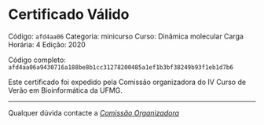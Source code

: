 # Certificado Válido

Código: `afd4aa06`
Categoria: minicurso
Curso: Dinâmica molecular
Carga Horária: 4
Edição: 2020


Código completo: `afd4aa06a9430716a188be8b1cc31278200485a1ef1b3bf38249b93f1eb1d7b6`


Este certificado foi expedido pela Comissão organizadora do IV Curso de Verão em Bioinformática da UFMG.

----

Qualquer dúvida contacte a [_Comissão Organizadora_](<mailto:cursobioinfoufmg@gmail.com$subject=[Certificados]>)

